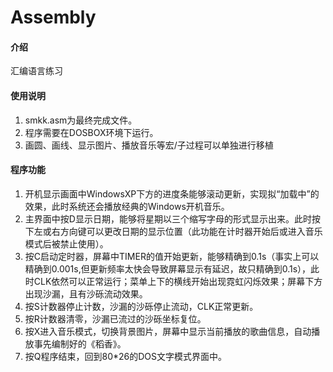 # Assembly

#### 介绍
汇编语言练习

#### 使用说明
1. smkk.asm为最终完成文件。
2. 程序需要在DOSBOX环境下运行。
3. 画圆、画线、显示图片、播放音乐等宏/子过程可以单独进行移植

#### 程序功能
1. 开机显示画面中WindowsXP下方的进度条能够滚动更新，实现拟“加载中”的效果，此时系统还会播放经典的Windows开机音乐。
2. 主界面中按D显示日期，能够将星期以三个缩写字母的形式显示出来。此时按下左或右方向键可以更改日期的显示位置（此功能在计时器开始后或进入音乐模式后被禁止使用）。
3. 按C启动定时器，屏幕中TIMER的值开始更新，能够精确到0.1s（事实上可以精确到0.001s,但更新频率太快会导致屏幕显示有延迟，故只精确到0.1s），此时CLK依然可以正常运行；菜单上下的横线开始出现霓虹闪烁效果；屏幕下方出现沙漏，且有沙砾流动效果。
4. 按S计数器停止计数，沙漏的沙砾停止流动，CLK正常更新。
5. 按R计数器清零，沙漏已流过的沙砾坐标复位。
6. 按X进入音乐模式，切换背景图片，屏幕中显示当前播放的歌曲信息，自动播放事先编制好的《稻香》。
7. 按Q程序结束，回到80*26的DOS文字模式界面中。


